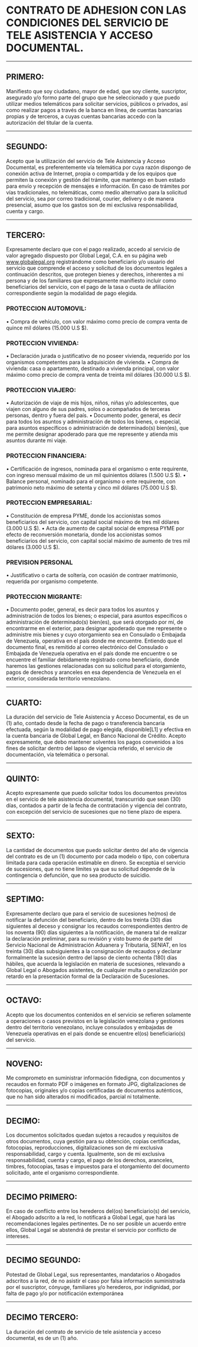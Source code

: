 # CONTRATO DE ADHESION CON LAS CONDICIONES DEL SERVICIO DE TELE ASISTENCIA Y ACCESO DOCUMENTAL.

---
## PRIMERO: 
Manifiesto que soy ciudadano, mayor de edad, que soy cliente, suscriptor, asegurado y/o formo parte del grupo que he seleccionado y que puedo utilizar medios telemáticos para solicitar servicios, públicos o privados, así como realizar pagos a través de la banca en línea, de cuentas bancarias propias y de terceros, a cuyas cuentas bancarias accedo con la autorización del titular de la cuenta.

---
## SEGUNDO:
Acepto que la utilización del servicio de Tele Asistencia y Acceso Documental, es preferentemente vía telemática por cuya razón dispongo de conexión activa de Internet,  propia o compartida y de los equipos que permiten la conexión y gestión del trámite, que mantengo en buen estado para envío y recepción de mensajes e información. En caso de trámites por vías tradicionales, no telemáticas, como medio alternativo para la solicitud del servicio,  sea por correo tradicional, courier, delivery o de manera presencial, asumo que los gastos son de mi exclusiva responsabilidad, cuenta y cargo. 

---
## TERCERO:
Expresamente declaro que con el pago realizado, accedo al servicio de valor agregado dispuesto por Global Legal, C.A. en su página web www.globalegal.org registrándome como beneficiario y/o usuario del servicio que comprende el acceso y solicitud de los documentos legales a continuación descritos, que protegen bienes y derechos, inherentes a mi persona y de los familiares que expresamente manifiesto incluir como beneficiarios del servicio, con el pago de la tasa o cuota de afiliación correspondiente según la modalidad de pago elegida.

### PROTECCION AUTOMOVIL:
• Compra de vehículo, con valor máximo como precio de compra venta de quince mil dólares (15.000 U.S $). 

### PROTECCION VIVIENDA:
• Declaración jurada o justificativo de no poseer vivienda, requerido por los organismos competentes para la adquisición de vivienda. 
• Compra de vivienda: casa o apartamento, destinado a vivienda principal, con valor máximo como precio de compra venta de treinta mil dólares (30.000 U.S $).

### PROTECCION VIAJERO:
• Autorización de viaje de mis hijos, niños, niñas y/o adolescentes, que viajen con alguno de sus padres, solos o acompañados de terceras personas, dentro y fuera del país.
• Documento poder, general, es decir para todos los asuntos y administración de todos los bienes,  o especial,  para asuntos específicos  o administración de determinado(s) bien(es), que me permite designar apoderado para que me represente y atienda mis asuntos durante mi viaje. 

### PROTECCION FINANCIERA:
• Certificación de ingresos, nominada para el organismo o ente requirente, con ingreso mensual máximo de un mil quinientos dólares (1.500 U.S $). 
• Balance personal, nominado para el organismo o ente requirente,  con patrimonio neto máximo de setenta y cinco mil dólares (75.000 U.S $). 

### PROTECCION EMPRESARIAL:
• Constitución de empresa PYME, donde los accionistas somos beneficiarios del servicio, con capital social máximo de tres mil dólares (3.000 U.S $).
• Acta de aumento de capital social de empresa PYME por efecto de reconversión monetaria, donde los accionistas somos beneficiarios del servicio, con capital social máximo de aumento de tres mil dólares (3.000 U.S $).  

### PREVISION PERSONAL
• Justificativo o carta de soltería, con ocasión de contraer matrimonio, requerida por organismo competente. 

### PROTECCION MIGRANTE: 
•  Documento poder, general, es decir para todos los asuntos y administración de todos los bienes; o especial, para asuntos específicos o administración de determinado(s) bien(es),  que será otorgado por mí,  de encontrarme en el exterior, para designar apoderado que me represente o administre mis bienes y cuyo otorgamiento sea en Consulado o Embajada de Venezuela, operativa en el país donde me encuentre.
Entiendo que el documento final, es remitido al correo electrónico del Consulado o Embajada de Venezuela operativa en el país donde me encuentre o se encuentre el familiar debidamente registrado como beneficiario, donde haremos las gestiones relacionadas con su solicitud para el otorgamiento, pagos de derechos y aranceles en esa dependencia de Venezuela en el exterior, considerada territorio venezolano.

---
## CUARTO:
La duración del servicio de Tele Asistencia y Acceso Documental, es de un (1) año, contado desde la fecha de pago o transferencia bancaria efectuada, según la modalidad de pago elegida,  disponible[L1] y efectiva en la cuenta bancaria de Global Legal, en Banco Nacional de Crédito. Acepto expresamente, que debo mantener solventes los pagos convenidos a los fines de solicitar dentro del lapso de vigencia referido, el servicio de documentación, vía telemática o personal.

---
## QUINTO:
Acepto expresamente que puedo solicitar todos los documentos previstos en el servicio de tele asistencia documental, transcurrido que sean (30) días, contados a partir de la fecha de contratación y vigencia del contrato, con excepción del servicio de sucesiones que no tiene plazo de espera. 

---
## SEXTO:
La cantidad de documentos que puedo solicitar dentro del año de vigencia del contrato es de un (1) documento por cada modelo o tipo, con cobertura limitada para cada operación estimable en dinero. Se exceptúa el servicio de sucesiones, que no tiene límites ya que su solicitud depende de la contingencia o defunción, que no sea producto de suicidio. 

---
## SEPTIMO:
Expresamente declaro que para el servicio de sucesiones he(mos) de notificar la defunción del beneficiario, dentro de los treinta (30) días siguientes al deceso y consignar los recaudos correspondientes dentro de los noventa (90)  días siguientes a la notificación, de manera tal de realizar la declaración preliminar, para su revisión y visto bueno de parte del Servicio Nacional de Administración Aduanera y Tributaria, SENIAT, en los treinta (30) días subsiguientes a la consignación de recaudos y declarar formalmente la sucesión dentro del lapso de ciento ochenta (180) días hábiles, que acuerda la legislación en materia de sucesiones, relevando a Global Legal o Abogados asistentes, de cualquier multa o penalización por retardo en la presentación formal de la Declaración de Sucesiones. 

---
## OCTAVO:
Acepto que los documentos contenidos en el servicio se refieren solamente a operaciones o casos previstos en la legislación venezolana y gestiones dentro del territorio venezolano, incluye consulados y embajadas de Venezuela operativas en el país donde se encuentre el(os) beneficiario(s) del servicio. 

---
## NOVENO:
Me comprometo en suministrar información fidedigna, con documentos y recaudos en formato PDF o imágenes en formato JPG, digitalizaciones de fotocopias, originales y/o copias certificadas de documentos auténticos, que no han sido alterados ni modificados, parcial ni totalmente.

---
## DECIMO:
Los documentos solicitados quedan sujetos a recaudos y requisitos de otros documentos, cuya gestión para su obtención, copias certificadas, fotocopias, reproducciones, digitalizaciones son de mi exclusiva responsabilidad, cargo y cuenta. Igualmente, son de mi exclusiva responsabilidad, cuenta y cargo, el pago de los derechos, aranceles, timbres, fotocopias, tasas e impuestos para el otorgamiento del documento solicitado, ante el organismo correspondiente. 

---
## DECIMO PRIMERO:
En caso de conflicto entre los herederos del(os) beneficiario(s) del servicio, el Abogado adscrito a la red, lo notificará a Global Legal, que hará las recomendaciones legales pertinentes. De no ser posible un acuerdo entre ellos, Global Legal se abstendrá de prestar el servicio por conflicto de intereses.

---
## DECIMO SEGUNDO:
Potestad de Global Legal, sus representantes, mandatarios o Abogados adscritos a la red, de no asistir el caso por falsa información suministrada por el suscriptor, cónyuge, familiares y/o herederos, por indignidad, por falta de pago y/o por notificación extemporánea

---
## DECIMO TERCERO:
La duración del contrato de servicio de tele asistencia y acceso documental, es de un (1) año.